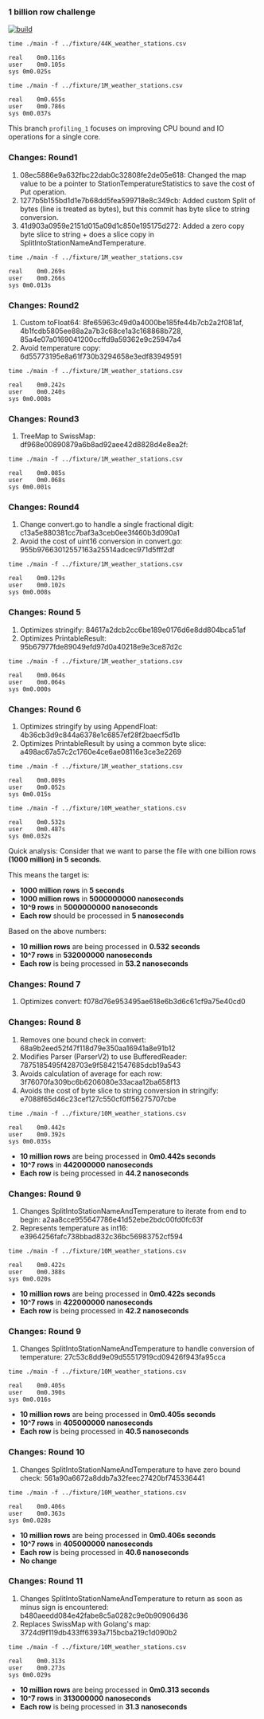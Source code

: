### 1 billion row challenge

[![build](https://github.com/SarthakMakhija/1brc/actions/workflows/build.yml/badge.svg)](https://github.com/SarthakMakhija/1brc/actions/workflows/build.yml)

```shell
time ./main -f ../fixture/44K_weather_stations.csv

real	0m0.116s
user	0m0.105s
sys	0m0.025s
```

```shell
time ./main -f ../fixture/1M_weather_stations.csv

real	0m0.655s
user	0m0.786s
sys	0m0.037s
```

This branch `profiling_1` focuses on improving CPU bound and IO operations for a single core.

### Changes: Round1

1. 08ec5886e9a632fbc22dab0c32808fe2de05e618: Changed the map value to be a pointer to StationTemperatureStatistics to save the cost of Put operation.
2. 1277b5b155bd1d1e7b68dd5fea599718e8c349cb: Added custom Split of bytes (line is treated as bytes), but this commit has byte slice to string conversion.
3. 41d903a0959e2151d015a09d1c850e195175d272: Added a zero copy byte slice to string + does a slice copy in SplitIntoStationNameAndTemperature.

```shell
time ./main -f ../fixture/1M_weather_stations.csv

real	0m0.269s
user	0m0.266s
sys	0m0.013s
```

### Changes: Round2

1. Custom toFloat64: 8fe65963c49d0a4000be185fe44b7cb2a2f081af, 4b1fcdb5805ee88a2a7b3c68ce1a3c168868b728, 85a4e07a0169041200ccffd9a59362e9c25947a4
2. Avoid temperature copy: 6d55773195e8a61f730b3294658e3edf83949591

```shell
time ./main -f ../fixture/1M_weather_stations.csv

real	0m0.242s
user	0m0.240s
sys	0m0.008s
```

### Changes: Round3

1. TreeMap to SwissMap: df968e00890879a6b8ad92aee42d8828d4e8ea2f: 

```shell
time ./main -f ../fixture/1M_weather_stations.csv

real	0m0.085s
user	0m0.068s
sys	0m0.001s
```

### Changes: Round4

1. Change convert.go to handle a single fractional digit: c13a5e880381cc7baf3a3ceb0ee3f460b3d090a1
2. Avoid the cost of uint16 conversion in convert.go: 955b97663012557163a25514adcec971d5fff2df

```shell
time ./main -f ../fixture/1M_weather_stations.csv

real	0m0.129s
user	0m0.102s
sys	0m0.008s
```

### Changes: Round 5

1. Optimizes stringify: 84617a2dcb2cc6be189e0176d6e8dd804bca51af
2. Optimizes PrintableResult: 95b67977fde89049efd97d0a40218e9e3ce87d2c

```shell
time ./main -f ../fixture/1M_weather_stations.csv

real	0m0.064s
user	0m0.064s
sys	0m0.000s
```

### Changes: Round 6

1. Optimizes stringify by using AppendFloat: 4b36cb3d9c844a6378e1c6857ef28f2baecf5d1b
2. Optimizes PrintableResult by using a common byte slice: a498ac67a57c2c1760e4ce6ae08116e3ce3e2269

```shell
time ./main -f ../fixture/1M_weather_stations.csv

real	0m0.089s
user	0m0.052s
sys	0m0.015s
```

```shell
time ./main -f ../fixture/10M_weather_stations.csv

real	0m0.532s
user	0m0.487s
sys	0m0.032s
```

Quick analysis:
Consider that we want to parse the file with one billion rows **(1000 million) in 5 seconds**.

This means the target is:
- **1000 million rows** in **5 seconds**
- **1000 million rows** in **5000000000 nanoseconds**
- **10^9 rows** in **5000000000 nanoseconds**
- **Each row** should be processed in **5 nanoseconds**

Based on the above numbers:
- **10 million rows** are being processed in **0.532 seconds**
- **10^7 rows** in **532000000 nanoseconds**
- **Each row** is being processed in **53.2 nanoseconds**

### Changes: Round 7

1. Optimizes convert: f078d76e953495ae618e6b3d6c61cf9a75e40cd0


### Changes: Round 8

1. Removes one bound check in convert: 68a9b2eed52f47f118d79e350aa16941a8e91b12
2. Modifies Parser (ParserV2) to use BufferedReader: 7875185495f428703e9f58421547685dcb19a543
3. Avoids calculation of average for each row: 3f76070fa309bc6b6206080e33acaa12ba658f13
4. Avoids the cost of byte slice to string conversion in stringify: e7088f65d46c23cef127c550cf0ff56275707cbe

```shell
time ./main -f ../fixture/10M_weather_stations.csv

real	0m0.442s
user	0m0.392s
sys	0m0.035s
```

- **10 million rows** are being processed in **0m0.442s seconds**
- **10^7 rows** in **442000000 nanoseconds**
- **Each row** is being processed in **44.2 nanoseconds**

### Changes: Round 9

1. Changes SplitIntoStationNameAndTemperature to iterate from end to begin: a2aa8cce955647786e41d52ebe2bdc00fd0fc63f
2. Represents temperature as int16: e3964256fafc738bbad832c36bc56983752cf594

```shell
time ./main -f ../fixture/10M_weather_stations.csv

real	0m0.422s
user	0m0.388s
sys	0m0.020s
```
- **10 million rows** are being processed in **0m0.422s seconds**
- **10^7 rows** in **422000000 nanoseconds**
- **Each row** is being processed in **42.2 nanoseconds**

### Changes: Round 9

1. Changes SplitIntoStationNameAndTemperature to handle conversion of temperature: 27c53c8dd9e09d55517919cd09426f943fa95cca

```shell
time ./main -f ../fixture/10M_weather_stations.csv

real	0m0.405s
user	0m0.390s
sys	0m0.016s
```
- **10 million rows** are being processed in **0m0.405s seconds**
- **10^7 rows** in **405000000 nanoseconds**
- **Each row** is being processed in **40.5 nanoseconds**


### Changes: Round 10

1. Changes SplitIntoStationNameAndTemperature to have zero bound check: 561a90a6672a8ddb7a32feec27420bf745336441

```shell
time ./main -f ../fixture/10M_weather_stations.csv

real	0m0.406s
user	0m0.363s
sys	0m0.028s
```
- **10 million rows** are being processed in **0m0.406s seconds**
- **10^7 rows** in **405000000 nanoseconds**
- **Each row** is being processed in **40.6 nanoseconds**
- **No change**

### Changes: Round 11

1. Changes SplitIntoStationNameAndTemperature to return as soon as minus sign is encountered: b480aeedd084e42fabe8c5a0282c9e0b90906d36
2. Replaces SwissMap with Golang's map: 3724d9f119db433ff6393a715bcba219c1d090b2

```shell
time ./main -f ../fixture/10M_weather_stations.csv

real	0m0.313s
user	0m0.273s
sys	0m0.029s
```
- **10 million rows** are being processed in **0m0.313 seconds**
- **10^7 rows** in **313000000 nanoseconds**
- **Each row** is being processed in **31.3 nanoseconds**

